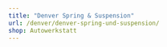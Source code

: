 ```yaml
---
title: "Denver Spring & Suspension"
url: /denver/denver-spring-und-suspension/
shop: Autowerkstatt
---
```

